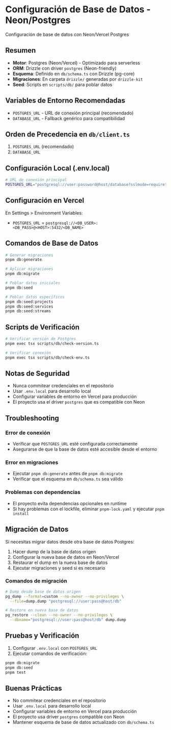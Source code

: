 # Configuración de Base de Datos - Neon/Postgres

<!-- Resumen generado automáticamente -->
Configuración de base de datos con Neon/Vercel Postgres

## Resumen

- **Motor**: Postgres (Neon/Vercel) - Optimizado para serverless
- **ORM**: Drizzle con driver `postgres` (Neon-friendly)
- **Esquema**: Definido en `db/schema.ts` con Drizzle (pg-core)
- **Migraciones**: En carpeta `drizzle/` generadas por `drizzle-kit`
- **Seed**: Scripts en `scripts/db/` para poblar datos

## Variables de Entorno Recomendadas

- `POSTGRES_URL` - URL de conexión principal (recomendado)
- `DATABASE_URL` - Fallback genérico para compatibilidad

## Orden de Precedencia en `db/client.ts`

1. `POSTGRES_URL` (recomendado)
2. `DATABASE_URL`

## Configuración Local (.env.local)

```bash
# URL de conexión principal
POSTGRES_URL="postgresql://user:password@host/database?sslmode=require"
```

## Configuración en Vercel

En Settings > Environment Variables:

- `POSTGRES_URL` = `postgresql://<DB_USER>:<DB_PASS>@<HOST>:5432/<DB_NAME>`

## Comandos de Base de Datos

```bash
# Generar migraciones
pnpm db:generate

# Aplicar migraciones
pnpm db:migrate

# Poblar datos iniciales
pnpm db:seed

# Poblar datos específicos
pnpm db:seed:projects
pnpm db:seed:services
pnpm db:seed:streams
```

## Scripts de Verificación

```bash
# Verificar versión de Postgres
pnpm exec tsx scripts/db/check-version.ts

# Verificar conexión
pnpm exec tsx scripts/db/check-env.ts
```

## Notas de Seguridad

- Nunca commitear credenciales en el repositorio
- Usar `.env.local` para desarrollo local
- Configurar variables de entorno en Vercel para producción
- El proyecto usa el driver `postgres` que es compatible con Neon

## Troubleshooting

### Error de conexión
- Verificar que `POSTGRES_URL` esté configurada correctamente
- Asegurarse de que la base de datos esté accesible desde el entorno

### Error en migraciones
- Ejecutar `pnpm db:generate` antes de `pnpm db:migrate`
- Verificar que el esquema en `db/schema.ts` sea válido

### Problemas con dependencias
- El proyecto evita dependencias opcionales en runtime
- Si hay problemas con el lockfile, eliminar `pnpm-lock.yaml` y ejecutar `pnpm install`

## Migración de Datos

Si necesitas migrar datos desde otra base de datos Postgres:

1. Hacer dump de la base de datos origen
2. Configurar la nueva base de datos en Neon/Vercel
3. Restaurar el dump en la nueva base de datos
4. Ejecutar migraciones y seed si es necesario

### Comandos de migración

```bash
# Dump desde base de datos origen
pg_dump --format=custom --no-owner --no-privileges \
  --file=dump.dump "postgresql://user:pass@host/db"

# Restore en nueva base de datos
pg_restore --clean --no-owner --no-privileges \
  --dbname="postgresql://user:pass@host/db" dump.dump
```

## Pruebas y Verificación

1. Configurar `.env.local` con `POSTGRES_URL`
2. Ejecutar comandos de verificación:

```bash
pnpm db:migrate
pnpm db:seed
pnpm test
```

## Buenas Prácticas

- No commitear credenciales en el repositorio
- Usar `.env.local` para desarrollo local
- Configurar variables de entorno en Vercel para producción
- El proyecto usa driver `postgres` compatible con Neon
- Mantener esquema de base de datos actualizado con `db/schema.ts`
